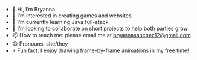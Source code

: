 - 👋 Hi, I’m Bryanna
- 👀 I’m interested in creating games and websites
- 🌱 I’m currently learning Java full-stack
- 💞️ I’m looking to collaborate on short projects to help both parties grow
- 📫 How to reach me: please email me at bryannasanchez12@gmail.com
- 😄 Pronouns: she/they
- ⚡ Fun fact: I enjoy drawing frame-by-frame animations in my free time!

<!---
Bryanna192/Bryanna192 is a ✨ special ✨ repository because its `README.md` (this file) appears on your GitHub profile.
You can click the Preview link to take a look at your changes.
--->
